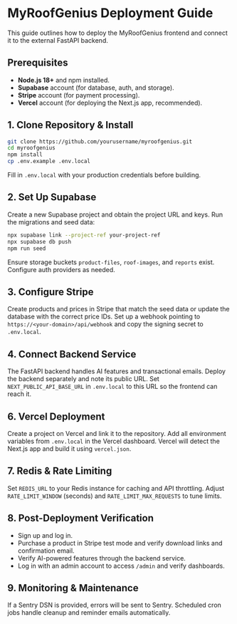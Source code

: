 # MyRoofGenius Deployment Guide

This guide outlines how to deploy the MyRoofGenius frontend and connect it to the external FastAPI backend.

## Prerequisites

- **Node.js 18+** and npm installed.
- **Supabase** account (for database, auth, and storage).
- **Stripe** account (for payment processing).
- **Vercel** account (for deploying the Next.js app, recommended).

## 1. Clone Repository & Install

```bash
git clone https://github.com/yourusername/myroofgenius.git
cd myroofgenius
npm install
cp .env.example .env.local
```
Fill in `.env.local` with your production credentials before building.

## 2. Set Up Supabase

Create a new Supabase project and obtain the project URL and keys.
Run the migrations and seed data:

```bash
npx supabase link --project-ref your-project-ref
npx supabase db push
npm run seed
```

Ensure storage buckets `product-files`, `roof-images`, and `reports` exist. Configure auth providers as needed.

## 3. Configure Stripe

Create products and prices in Stripe that match the seed data or update the database with the correct price IDs. Set up a webhook pointing to `https://<your-domain>/api/webhook` and copy the signing secret to `.env.local`.

## 4. Connect Backend Service

The FastAPI backend handles AI features and transactional emails. Deploy the backend separately and note its public URL. Set `NEXT_PUBLIC_API_BASE_URL` in `.env.local` to this URL so the frontend can reach it.

## 6. Vercel Deployment

Create a project on Vercel and link it to the repository. Add all environment variables from `.env.local` in the Vercel dashboard. Vercel will detect the Next.js app and build it using `vercel.json`.

## 7. Redis & Rate Limiting

Set `REDIS_URL` to your Redis instance for caching and API throttling. Adjust
`RATE_LIMIT_WINDOW` (seconds) and `RATE_LIMIT_MAX_REQUESTS` to tune limits.

## 8. Post-Deployment Verification

- Sign up and log in.
- Purchase a product in Stripe test mode and verify download links and confirmation email.
- Verify AI-powered features through the backend service.
- Log in with an admin account to access `/admin` and verify dashboards.

## 9. Monitoring & Maintenance

If a Sentry DSN is provided, errors will be sent to Sentry. Scheduled cron jobs handle cleanup and reminder emails automatically.
